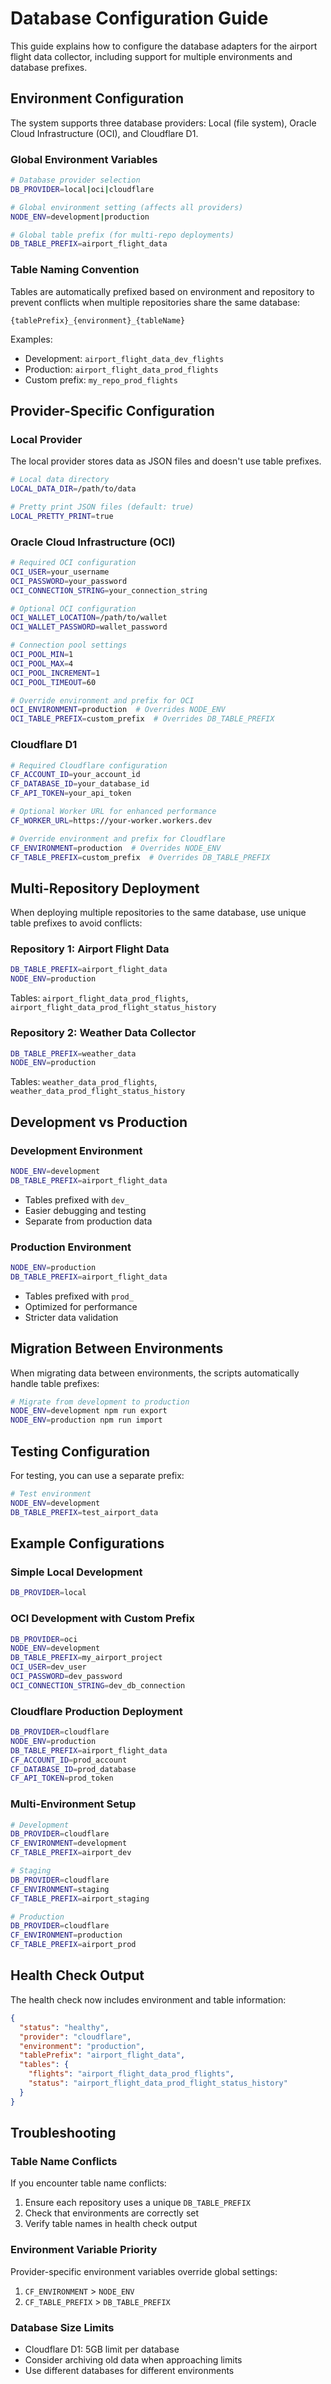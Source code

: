 # Database Configuration Guide

This guide explains how to configure the database adapters for the airport flight data collector, including support for multiple environments and database prefixes.

## Environment Configuration

The system supports three database providers: Local (file system), Oracle Cloud Infrastructure (OCI), and Cloudflare D1.

### Global Environment Variables

```bash
# Database provider selection
DB_PROVIDER=local|oci|cloudflare

# Global environment setting (affects all providers)
NODE_ENV=development|production

# Global table prefix (for multi-repo deployments)
DB_TABLE_PREFIX=airport_flight_data
```

### Table Naming Convention

Tables are automatically prefixed based on environment and repository to prevent conflicts when multiple repositories share the same database:

```
{tablePrefix}_{environment}_{tableName}
```

Examples:
- Development: `airport_flight_data_dev_flights`
- Production: `airport_flight_data_prod_flights`
- Custom prefix: `my_repo_prod_flights`

## Provider-Specific Configuration

### Local Provider

The local provider stores data as JSON files and doesn't use table prefixes.

```bash
# Local data directory
LOCAL_DATA_DIR=/path/to/data

# Pretty print JSON files (default: true)
LOCAL_PRETTY_PRINT=true
```

### Oracle Cloud Infrastructure (OCI)

```bash
# Required OCI configuration
OCI_USER=your_username
OCI_PASSWORD=your_password
OCI_CONNECTION_STRING=your_connection_string

# Optional OCI configuration
OCI_WALLET_LOCATION=/path/to/wallet
OCI_WALLET_PASSWORD=wallet_password

# Connection pool settings
OCI_POOL_MIN=1
OCI_POOL_MAX=4
OCI_POOL_INCREMENT=1
OCI_POOL_TIMEOUT=60

# Override environment and prefix for OCI
OCI_ENVIRONMENT=production  # Overrides NODE_ENV
OCI_TABLE_PREFIX=custom_prefix  # Overrides DB_TABLE_PREFIX
```

### Cloudflare D1

```bash
# Required Cloudflare configuration
CF_ACCOUNT_ID=your_account_id
CF_DATABASE_ID=your_database_id
CF_API_TOKEN=your_api_token

# Optional Worker URL for enhanced performance
CF_WORKER_URL=https://your-worker.workers.dev

# Override environment and prefix for Cloudflare
CF_ENVIRONMENT=production  # Overrides NODE_ENV
CF_TABLE_PREFIX=custom_prefix  # Overrides DB_TABLE_PREFIX
```

## Multi-Repository Deployment

When deploying multiple repositories to the same database, use unique table prefixes to avoid conflicts:

### Repository 1: Airport Flight Data
```bash
DB_TABLE_PREFIX=airport_flight_data
NODE_ENV=production
```
Tables: `airport_flight_data_prod_flights`, `airport_flight_data_prod_flight_status_history`

### Repository 2: Weather Data Collector
```bash
DB_TABLE_PREFIX=weather_data
NODE_ENV=production
```
Tables: `weather_data_prod_flights`, `weather_data_prod_flight_status_history`

## Development vs Production

### Development Environment
```bash
NODE_ENV=development
DB_TABLE_PREFIX=airport_flight_data
```
- Tables prefixed with `dev_`
- Easier debugging and testing
- Separate from production data

### Production Environment
```bash
NODE_ENV=production
DB_TABLE_PREFIX=airport_flight_data
```
- Tables prefixed with `prod_`
- Optimized for performance
- Stricter data validation

## Migration Between Environments

When migrating data between environments, the scripts automatically handle table prefixes:

```bash
# Migrate from development to production
NODE_ENV=development npm run export
NODE_ENV=production npm run import
```

## Testing Configuration

For testing, you can use a separate prefix:

```bash
# Test environment
NODE_ENV=development
DB_TABLE_PREFIX=test_airport_data
```

## Example Configurations

### Simple Local Development
```bash
DB_PROVIDER=local
```

### OCI Development with Custom Prefix
```bash
DB_PROVIDER=oci
NODE_ENV=development
DB_TABLE_PREFIX=my_airport_project
OCI_USER=dev_user
OCI_PASSWORD=dev_password
OCI_CONNECTION_STRING=dev_db_connection
```

### Cloudflare Production Deployment
```bash
DB_PROVIDER=cloudflare
NODE_ENV=production
DB_TABLE_PREFIX=airport_flight_data
CF_ACCOUNT_ID=prod_account
CF_DATABASE_ID=prod_database
CF_API_TOKEN=prod_token
```

### Multi-Environment Setup
```bash
# Development
DB_PROVIDER=cloudflare
CF_ENVIRONMENT=development
CF_TABLE_PREFIX=airport_dev

# Staging
DB_PROVIDER=cloudflare
CF_ENVIRONMENT=staging
CF_TABLE_PREFIX=airport_staging

# Production
DB_PROVIDER=cloudflare
CF_ENVIRONMENT=production
CF_TABLE_PREFIX=airport_prod
```

## Health Check Output

The health check now includes environment and table information:

```json
{
  "status": "healthy",
  "provider": "cloudflare",
  "environment": "production",
  "tablePrefix": "airport_flight_data",
  "tables": {
    "flights": "airport_flight_data_prod_flights",
    "status": "airport_flight_data_prod_flight_status_history"
  }
}
```

## Troubleshooting

### Table Name Conflicts
If you encounter table name conflicts:
1. Ensure each repository uses a unique `DB_TABLE_PREFIX`
2. Check that environments are correctly set
3. Verify table names in health check output

### Environment Variable Priority
Provider-specific environment variables override global settings:
1. `CF_ENVIRONMENT` > `NODE_ENV`
2. `CF_TABLE_PREFIX` > `DB_TABLE_PREFIX`

### Database Size Limits
- Cloudflare D1: 5GB limit per database
- Consider archiving old data when approaching limits
- Use different databases for different environments